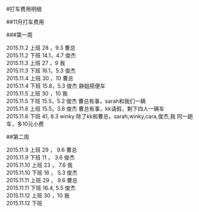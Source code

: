 #打车费用明细

##11月打车费用

###第一周

2015.11.2 上班  28  ，9.3 曹总
<br />
2015.11.2 下班  14.1，4.7 俊杰
<br />
2015.11.3 上班  27  ，9 我
<br />
2015.11.3 下班  16.1，5.3 俊杰
<br />
2015.11.4 上班  30  ，10 曹总
<br />
2015.11.4 下班  15.8，5.3 俊杰     静姐搭便车
<br />
2015.11.5 上班  30  ，10 我
<br />
2015.11.5 下班  15.5，5.2 俊杰   曹总有事，sarah和我们一辆
<br />
2015.11.6 上班  15.5，3.8 俊杰   曹总有事，kk请假，剩下四人一辆车
<br />
2015.11.6 下班  41, 8.3   winky   除了kk和曹总，sarah,winky,cara,俊杰,我 同一趟车，多10元小费 
<br />

##第二周

2015.11.9  上班  29 ， 9.6 曹总
<br />
2015.11.9  下班  11 ， 3.6 俊杰
<br />
2015.11.10 上班  23 ， 7.6 我
<br />
2015.11.10 下班  16 ， 5.3 俊杰
<br />
2015.11.11 上班  29 ， 9.6 曹总
<br />
2015.11.11 下班  16.4, 5.5 俊杰
<br />
2015.11.12 上班  30  ，10  我
<br />
2015.11.12 下班  

